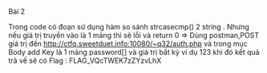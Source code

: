 Bài 2

Trong code có đoạn sử dụng hàm so sánh strcasecmp() 2 string . Nhưng nếu giá trị truyền vào là 1 mảng thì sẽ lỗi và return 0
=> Dùng postman,POST giá trị đến http://ctfq.sweetduet.info:10080/~q32/auth.php và trong mục Body add Key là 1 mảng password[] và giá trị bất kỳ ví dụ 123
khi đó kết quả trả về sẽ có Flag : FLAG_VQcTWEK7zZYzvLhX
 
